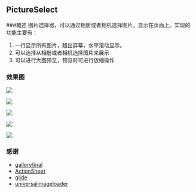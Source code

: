 ## PictureSelect

###概述
图片选择器，可以通过相册或者相机选择图片，显示在页面上。实现的功能主要有：

 1. 一行显示所有图片，超出屏幕，水平滚动显示。
 2. 可以选择从相册或者相机选择图片来展示
 3. 可以进行大图预览，预览时可进行放缩操作
 
### 效果图
![](http://img.blog.csdn.net/20160513100204994)

![](http://img.blog.csdn.net/20160513100217962)

![](http://img.blog.csdn.net/20160513100230728)

![](http://img.blog.csdn.net/20160513100239806)

![](http://img.blog.csdn.net/20160513100247950)

### 感谢

 - [galleryfinal](https://github.com/pengjianbo/GalleryFinal)
 - [ActionSheet](https://github.com/baoyongzhang/android-ActionSheet)
 - [glide](https://github.com/bumptech/glide) 
 - [universalimageloader](https://github.com/nostra13/Android-Universal-Image-Loader)
